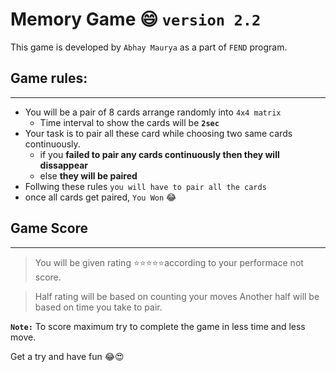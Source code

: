 # Memory Game :smile: `version 2.2`
This game is developed by `Abhay Maurya` as a part of `FEND` program.

## Game rules:
----
- You will be a pair of 8 cards arrange randomly into `4x4 matrix`
  - Time interval to show the cards will be **`2sec`**
- Your task is to pair all these card while choosing two same cards continuously.
   - if you **failed to pair any cards continuously then they will dissappear**
   - else **they will be paired**
- Follwing these rules `you will have to pair all the cards`
- once all cards get paired, `You Won` :joy:

## Game Score
---
>You will be given rating :star::star::star::star::star:according to your performace not score.

>Half rating will be based on counting your moves
>Another half will be based on time you take to pair.

**`Note:`** To score maximum try to complete the game in less time and less move.

Get a try and have fun :joy::heart_eyes:

